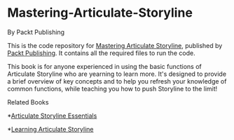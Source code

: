 # Mastering-Articulate-Storyline
By Packt Publishing

This is the code repository for [Mastering Articulate Storyline](https://www.packtpub.com/web-development/mastering-articulate-storyline?utm_source=GitHub&utm_medium=Repo&utm_campaign=9781783550913), published by [Packt Publishing](https://www.packtpub.com/). It contains all the required files to run the code.

This book is for anyone experienced in using the basic functions of Articulate Storyline who are yearning to learn more. It's designed to provide a brief overview of key concepts and to help you refresh your knowledge of common functions, while teaching you how to push Storyline to the limit!

Related Books

*[Articulate Storyline Essentials](https://www.packtpub.com/hardware-and-creative/articulate-storyline-essentials?utm_source=GitHub&utm_medium=Repo&utm_campaign=9781784392079)

*[Learning Articulate Storyline](https://www.packtpub.com/hardware-and-creative/learning-articulate-storyline?utm_source=GitHub&utm_medium=Repo&utm_campaign=9781849694223)
